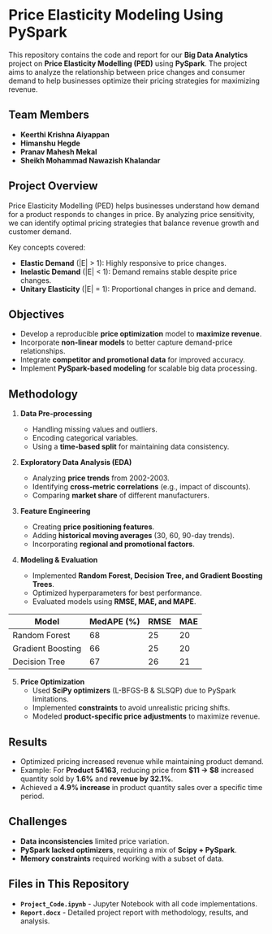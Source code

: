 # Price Elasticity Modeling Using PySpark

This repository contains the code and report for our **Big Data Analytics** project on **Price Elasticity Modelling (PED)** using **PySpark**. The project aims to analyze the relationship between price changes and consumer demand to help businesses optimize their pricing strategies for maximizing revenue.

## Team Members
- **Keerthi Krishna Aiyappan**
- **Himanshu Hegde**
- **Pranav Mahesh Mekal**
- **Sheikh Mohammad Nawazish Khalandar**

## Project Overview

Price Elasticity Modelling (PED) helps businesses understand how demand for a product responds to changes in price. By analyzing price sensitivity, we can identify optimal pricing strategies that balance revenue growth and customer demand.

Key concepts covered:
- **Elastic Demand** (|E| > 1): Highly responsive to price changes.
- **Inelastic Demand** (|E| < 1): Demand remains stable despite price changes.
- **Unitary Elasticity** (|E| = 1): Proportional changes in price and demand.

## Objectives
- Develop a reproducible **price optimization** model to **maximize revenue**.
- Incorporate **non-linear models** to better capture demand-price relationships.
- Integrate **competitor and promotional data** for improved accuracy.
- Implement **PySpark-based modeling** for scalable big data processing.

## Methodology

1. **Data Pre-processing**
   - Handling missing values and outliers.
   - Encoding categorical variables.
   - Using a **time-based split** for maintaining data consistency.

2. **Exploratory Data Analysis (EDA)**
   - Analyzing **price trends** from 2002-2003.
   - Identifying **cross-metric correlations** (e.g., impact of discounts).
   - Comparing **market share** of different manufacturers.

3. **Feature Engineering**
   - Creating **price positioning features**.
   - Adding **historical moving averages** (30, 60, 90-day trends).
   - Incorporating **regional and promotional factors**.

4. **Modeling & Evaluation**
   - Implemented **Random Forest, Decision Tree, and Gradient Boosting Trees**.
   - Optimized hyperparameters for best performance.
   - Evaluated models using **RMSE, MAE, and MAPE**.

| Model            | MedAPE (%) | RMSE | MAE  |
|-----------------|-----------|------|------|
| Random Forest   | 68        | 25   | 20   |
| Gradient Boosting | 66      | 25   | 20   |
| Decision Tree   | 67        | 26   | 21   |

5. **Price Optimization**
   - Used **SciPy optimizers** (L-BFGS-B & SLSQP) due to PySpark limitations.
   - Implemented **constraints** to avoid unrealistic pricing shifts.
   - Modeled **product-specific price adjustments** to maximize revenue.

## Results
- Optimized pricing increased revenue while maintaining product demand.
- Example: For **Product 54163**, reducing price from **$11 → $8** increased quantity sold by **1.6%** and **revenue by 32.1%**.
- Achieved a **4.9% increase** in product quantity sales over a specific time period.

## Challenges
- **Data inconsistencies** limited price variation.
- **PySpark lacked optimizers**, requiring a mix of **Scipy + PySpark**.
- **Memory constraints** required working with a subset of data.

## Files in This Repository
- **`Project_Code.ipynb`** - Jupyter Notebook with all code implementations.
- **`Report.docx`** - Detailed project report with methodology, results, and analysis.
